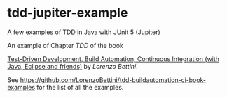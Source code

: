 # tdd-jupiter-example
A few examples of TDD in Java with JUnit 5 (Jupiter)

An example of Chapter _TDD_ of the book

[Test-Driven Development, Build Automation, Continuous Integration (with Java, Eclipse and friends)](https://leanpub.com/tdd-buildautomation-ci)
by _Lorenzo Bettini_.

See https://github.com/LorenzoBettini/tdd-buildautomation-ci-book-examples for the list of all the examples.
